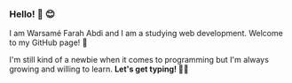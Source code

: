 ### Hello! 👋 😊

I am Warsamé Farah Abdi and I am a studying web development. Welcome to my GitHub page! 🚀

I'm still kind of a newbie when it comes to programming but I'm always growing and willing to learn.
**Let's get typing! 👏👏**
